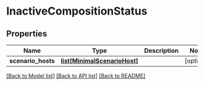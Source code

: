 # InactiveCompositionStatus

## Properties
Name | Type | Description | Notes
------------ | ------------- | ------------- | -------------
**scenario_hosts** | [**list[MinimalScenarioHost]**](MinimalScenarioHost.md) |  | [optional] 

[[Back to Model list]](../README.md#documentation-for-models) [[Back to API list]](../README.md#documentation-for-api-endpoints) [[Back to README]](../README.md)



